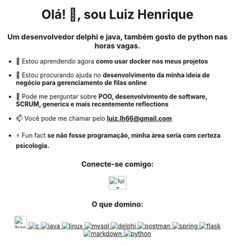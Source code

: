 <h1 align="center">Olá! 👋, sou Luiz Henrique</h1>
<h3 align="center">Um desenvolvedor delphi e java, também gosto de python nas horas vagas.</h3>

- 🌱 Estou aprendendo agora **como usar docker nos meus projetos**

- 🤝 Estou procurando ajuda no **desenvolvimento da minha ideia de negócio para gerenciamento de filas online**

- 💬 Pode me perguntar sobre **POO, desenvolvimento de software, SCRUM, generics e mais recentemente reflections**

- 📫 Você pode me chamar pelo **luiz.lh66@gmail.com**

- ⚡ Fun fact **se não fosse programação, minha área seria com certeza psicologia.**

<h3 align="center">Conecte-se comigo:</h3>
<p align="center">
<a href="https://linkedin.com/in/luiz henrique vieira steff" target="blank"><img align="center" src="https://raw.githubusercontent.com/rahuldkjain/github-profile-readme-generator/master/src/images/icons/Social/linked-in-alt.svg" alt="luiz henrique vieira steff" height="30" width="40" /></a>
</p>

<h3 align="center">O que domino:</h3>
<p align="center"> 
  <a href="https://www.gnu.org/software/bash/" target="_blank"> 
    <img src="https://img.shields.io/badge/bash%20script-0101?style=flat&logo=gnubash&logoColor=%23FFFFFF&labelColor=%23000000" alt="bash" height = 28/> 
  </a> 
  <a href="https://www.cprogramming.com/" target="_blank"> 
    <img src="https://img.shields.io/badge/C-00599C?style=for-the-badge&logo=c&logoColor=white" alt="c" /> 
  </a> 
  <a href="https://www.java.com" target="_blank"> 
    <img src="https://img.shields.io/badge/java-%23ED8B00.svg?style=for-the-badge&logo=openjdk&logoColor=white" alt="java"/> 
  </a> 
  <a href="https://www.linux.org/" target="_blank"> 
    <img src="https://img.shields.io/badge/Linux-000?style=for-the-badge&logo=linux&logoColor=FCC624" alt="linux"/> 
  </a> 
  <a href="https://www.mysql.com/" target="_blank"> 
    <img src="https://img.shields.io/badge/MySQL-00000F?style=for-the-badge&logo=mysql&logoColor=white" alt="mysql" /> 
  </a> 
  <a href="https://www.embarcadero.com/br/products/delphi" target="_blank"> 
    <img src="https://img.shields.io/badge/Delphi-CC342D?style=for-the-badge&logo=delphi&logoColor=white" alt="delphi"/> 
  </a> 
  <a href="https://www.postman.com/" target="_blank"> 
    <img src="https://img.shields.io/badge/Postman-FF6C37.svg?style=for-the-badge&logo=Postman&logoColor=white" alt="postman"/> 
  </a> 
  <a href="https://spring.io/" target="_blank"> 
    <img src="https://img.shields.io/badge/spring-%236DB33F.svg?style=for-the-badge&logo=spring&logoColor=white" alt="spring"/> 
  </a> 
 <a href="https://flask.palletsprojects.com/en/stable/" target="_blank"> 
    <img src="https://img.shields.io/badge/flask-%23000.svg?style=for-the-badge&logo=flask&logoColor=white" alt="flask"/> 
  </a> 
  <a href="https://img.shields.io/badge/Markdown-000?style=for-the-badge&logo=markdown" target="_blank"> 
    <img src="https://img.shields.io/badge/Markdown-000?style=for-the-badge&logo=markdown" alt="markdown"/> 
  </a> 
  <a href="https://www.python.org/" target="_blank"> 
    <img src="https://img.shields.io/badge/python-3670A0?style=for-the-badge&logo=python&logoColor=ffdd54" alt="python"/> 
  </a> 

</p>
